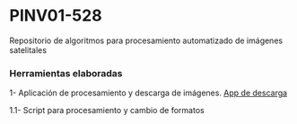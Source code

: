 # PINV01-528
Repositorio de algoritmos para procesamiento automatizado de imágenes satelitales
### Herramientas elaboradas
1- Aplicación de procesamiento y descarga de imágenes. [App de descarga](https://code.earthengine.google.com/e7f29c99aa685e55cf7f2e89129c7bd2)




1.1- Script para procesamiento y cambio de formatos 
